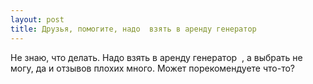 ```yaml
---
layout: post 
title: Друзья, помогите, надо  взять в аренду генератор ‌ ‌ 
--- 
```

Не знаю, что делать. Надо  взять в аренду генератор ‌ ‌, а выбрать не могу, да и отзывов плохих много. Может порекомендуете что-то?
